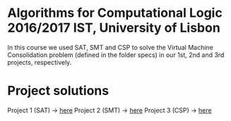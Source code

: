 # Algorithms for Computational Logic 2016/2017 IST, University of Lisbon

In this course we used SAT, SMT and CSP to solve the Virtual Machine
Consolidation problem (defined in the folder specs) in our 1st, 2nd and 3rd
projects, respectively.

# Project solutions

Project 1 (SAT) -> [here](https://github.com/rodamber/alc/tree/53f1a9c89f96c368b67ea9e2c864f25567c3169c)
Project 2 (SMT) -> [here](https://github.com/rodamber/alc/tree/c103225b49fa84c4b4b7d834bc8ed087bdddd150)
Project 3 (CSP) -> [here](https://github.com/rodamber/alc/tree/7b2526537cbcc7a86ca5e9543dbc5e99c536141c)
